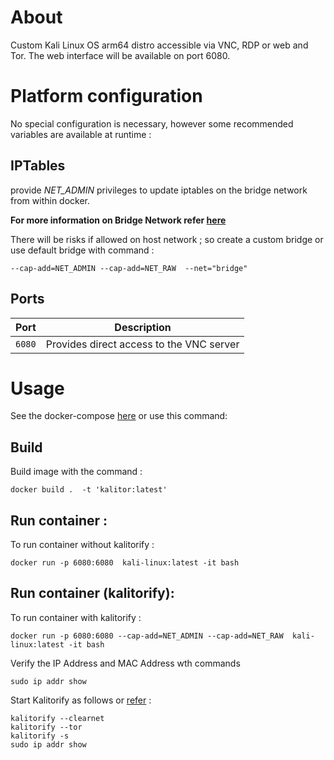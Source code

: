 # About
Custom Kali Linux OS arm64 distro accessible via VNC, RDP or web and Tor. The web interface will be available on port 6080.

# Platform configuration

No special configuration is necessary, however some recommended variables are available at runtime :

## IPTables

provide _NET_ADMIN_ privileges to update iptables on the bridge network from within docker.

**For more information on Bridge Network refer [here](https://docs.docker.com/network/bridge/)**

There will be risks if allowed on host network ; so create a custom bridge or use default bridge with command : 
```term
--cap-add=NET_ADMIN --cap-add=NET_RAW  --net="bridge" 
```
## Ports

| Port       | Description                                  |
|------------|----------------------------------------------|
| `6080`     | Provides direct access to the VNC server |


# Usage

See the docker-compose [here](https://github.com/yabhinav/kali-docker-arm64/blob/master/docker-compose.yml) or use this command:

## Build

Build image with the command :
``` term
docker build .  -t 'kalitor:latest'
```

## Run container :

To run container without kalitorify :

```term
docker run -p 6080:6080  kali-linux:latest -it bash
```

## Run container (kalitorify):

To run container with kalitorify :

```term
docker run -p 6080:6080 --cap-add=NET_ADMIN --cap-add=NET_RAW  kali-linux:latest -it bash
```

Verify the IP Address and MAC Address wth commands 
```term
sudo ip addr show

```

Start Kalitorify as follows or [refer](https://github.com/yabhinav/kalitorify) :
```term
kalitorify --clearnet
kalitorify --tor
kalitorify -s
sudo ip addr show
```
